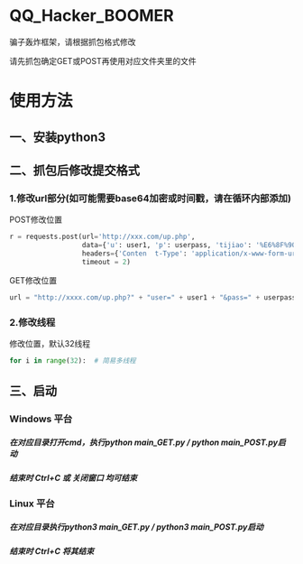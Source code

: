 # QQ_Hacker_BOOMER

骗子轰炸框架，请根据抓包格式修改

请先抓包确定GET或POST再使用对应文件夹里的文件

# 使用方法

## 一、安装python3
## 二、抓包后修改提交格式
### 1.修改url部分(如可能需要base64加密或时间戳，请在循环内部添加)
POST修改位置
```python
r = requests.post(url='http://xxx.com/up.php',
                  data={'u': user1, 'p': userpass, 'tijiao': '%E6%8F%90%CD%8F%CD%8F%CD%8F%CD%8F%E4%BA%A4'},
                  headers={'Conten  t-Type': 'application/x-www-form-urlencoded'},
                  timeout = 2)
```
GET修改位置
```python
url = "http://xxxx.com/up.php?" + "user=" + user1 + "&pass=" + userpass
```
### 2.修改线程
修改位置，默认32线程
```python
for i in range(32):  # 简易多线程
```
## 三、启动
### Windows 平台
##### 在对应目录打开cmd，执行python main_GET.py / python main_POST.py启动
##### 结束时 Ctrl+C 或 关闭窗口 均可结束
### Linux 平台
##### 在对应目录执行python3 main_GET.py / python3 main_POST.py启动
##### 结束时 Ctrl+C 将其结束
